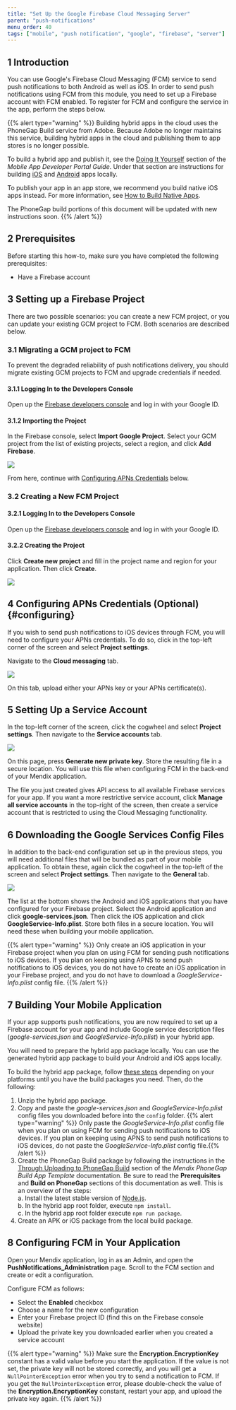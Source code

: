 ```yaml
---
title: "Set Up the Google Firebase Cloud Messaging Server"
parent: "push-notifications"
menu_order: 40
tags: ["mobile", "push notification", "google", "firebase", "server"]
---
```


## 1 Introduction

You can use Google's Firebase Cloud Messaging (FCM) service to send push notifications to both Android as well as iOS. In order to send push notifications using FCM from this module, you need to set up a Firebase account with FCM enabled. To register for FCM and configure the service in the app, perform the steps below.

{{% alert type="warning" %}}
Building hybrid apps in the cloud uses the PhoneGap Build service from Adobe. Because Adobe no longer maintains this service, building hybrid apps in the cloud and publishing them to app stores is no longer possible. 

To build a hybrid app and publish it, see the [Doing It Yourself](/developerportal/deploy/mobileapp#doing-it-yourself) section of the *Mobile App Developer Portal Guide*. Under that section are instructions for building [iOS](/developerportal/deploy/mobileapp#building-ios-locally) and [Android](/developerportal/deploy/mobileapp#building-ios-locally) apps locally.

To publish your app in an app store, we recommend you build native iOS apps instead. For more information, see [How to Build Native Apps](/howto/mobile/build-native-apps).

The PhoneGap build portions of this document will be updated with new instructions soon.
{{% /alert %}}

## 2 Prerequisites

Before starting this how-to, make sure you have completed the following prerequisites:

* Have a Firebase account

## 3 Setting up a Firebase Project

There are two possible scenarios: you can create a new FCM project, or you can update your existing GCM project to FCM. Both scenarios are described below.

### 3.1 Migrating a GCM project to FCM

To prevent the degraded reliability of push notifications delivery, you should migrate existing GCM projects to FCM and upgrade credentials if needed.

#### 3.1.1 Logging In to the Developers Console

Open up the [Firebase developers console](https://console.firebase.google.com/) and log in with your Google ID.

#### 3.1.2 Importing the Project

In the Firebase console, select **Import Google Project**. Select your GCM project from the list of existing projects, select a region, and click **Add Firebase**.

![](attachments/Setting+up+Google+Firebase+Cloud+Messaging+Server/Add_Firebase_to_a_Google_Project.png)

From here, continue with [Configuring APNs Credentials](#configuring) below.

### 3.2 Creating a New FCM Project

#### 3.2.1 Logging In to the Developers Console

Open up the [Firebase developers console](https://console.firebase.google.com/) and log in with your Google ID.

#### 3.2.2 Creating the Project

Click **Create new project** and fill in the project name and region for your application. Then click **Create**.

![](attachments/Setting+up+Google+Firebase+Cloud+Messaging+Server/Create_Firebase_Project.png)

## 4 Configuring APNs Credentials (Optional) {#configuring}

If you wish to send push notifications to iOS devices through FCM, you will need to configure your APNs credentials. To do so, click in the top-left corner of the screen and select **Project settings**.

Navigate to the **Cloud messaging** tab.

![](attachments/push_notifications_cloud_messaging.png)

On this tab, upload either your APNs key or your APNs certificate(s).

## 5 Setting Up a Service Account

In the top-left corner of the screen, click the cogwheel and select **Project settings**. Then navigate to the **Service accounts** tab.

![](attachments/push_notifications_service_accounts.png)

On this page, press **Generate new private key**. Store the resulting file in a secure location. You will use this file when configuring FCM in the back-end of your Mendix application.

The file you just created gives API access to all available Firebase services for your app. If you want a more restrictive service account, click **Manage all service accounts** in the top-right of the screen, then create a service account that is restricted to using the Cloud Messaging functionality.

## 6 Downloading the Google Services Config Files

In addition to the back-end configuration set up in the previous steps, you will need additional files that will be bundled as part of your mobile application. To obtain these, again click the cogwheel in the top-left of the screen and select **Project settings**. Then navigate to the **General** tab.

![](attachments/push_notifications_platforms.png)

The list at the bottom shows the Android and iOS applications that you have configured for your Firebase project. Select the Android application and click **google-services.json**. Then click the iOS application and click **GoogleService-Info.plist**. Store both files in a secure location. You will need these when building your mobile application.

{{% alert type="warning" %}}
Only create an iOS application in your Firebase project when you plan on using FCM for sending push notifications to iOS devices. If you plan on keeping using APNS to send push notifications to iOS devices, you do not have to create an iOS application in your Firebase project, and you do not have to download a *GoogleService-Info.plist* config file.
{{% /alert %}}

## 7 Building Your Mobile Application

If your app supports push notifications, you are now required to set up a Firebase account for your app and include Google service description files (*google-services.json* and *GoogleService-Info.plist*) in your hybrid app.

You will need to prepare the hybrid app package locally. You can use the generated hybrid app package to build your Android and iOS apps locally.

To build the hybrid app package, follow [these steps](/developerportal/deploy/mobileapp#publish) depending on your platforms until you have the build packages you need. Then, do the following:

1.  Unzip the hybrid app package.
2.  Copy and paste the *google-services.json* and *GoogleService-Info.plist* config files you downloaded before into the `config` folder.
    {{% alert type="warning" %}} Only paste the *GoogleService-Info.plist* config file when you plan on using FCM for sending push notifications to iOS devices. If you plan on keeping using APNS to send push notifications to iOS devices, do not paste the *GoogleService-Info.plist* config file.{{% /alert %}}
3.  Create the PhoneGap Build package by following the instructions in the [Through Uploading to PhoneGap Build](https://github.com/mendix/hybrid-app-template#through-uploading-to-phonegap-build) section of the *Mendix PhoneGap Build App Template* documentation. Be sure to read the **Prerequisites** and **Build on PhoneGap** sections of this documentation as well. This is an overview of the steps:<br />
    a. Install the latest stable version of [Node.js](https://nodejs.org/en/download/).<br />
    b. In the hybrid app root folder, execute `npm install`.<br />
    c. In the hybrid app root folder execute `npm run package`.
4.  Create an APK or iOS package from the local build package. 

## 8 Configuring FCM in Your Application

Open your Mendix application, log in as an Admin, and open the **PushNotifications_Administration** page. Scroll to the FCM section and create or edit a configuration. 

Configure FCM as follows:

* Select the **Enabled** checkbox
* Choose a name for the new configuration
* Enter your Firebase project ID (find this on the Firebase console website)
* Upload the private key you downloaded earlier when you created a service account

{{% alert type="warning" %}}
Make sure the **Encryption.EncryptionKey** constant has a valid value before you start the application. If the value is not set, the private key will not be stored correctly, and you will get a `NullPointerException` error when you try to send a notification to FCM. If you get the `NullPointerException` error, please double-check the value of the **Encryption.EncryptionKey** constant, restart your app, and upload the private key again.
{{% /alert %}}
